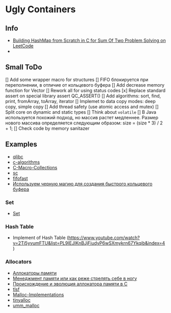# Ugly Containers











## Info

- [Building HashMap from Scratch in C for Sum Of Two Problem Solving on LeetCode](https://medium.com/@alexey.medvecky/building-hashmap-from-scratch-in-c-for-sum-of-two-problem-solving-on-leetcode-ab3d81f9ab65)
-

## Small ToDo

[] Add some wrapper macro for structures
[] FIFO блокируется при переполнении, в отличие от кольцевого буфера
[] Add decrease memory function for Vector
[] Rework all for using status codes
[x] Replace standard assert on special library assert QC_ASSERT()
[] Add algorithms: sort, find, print, fromArray, toArray, iterator
[] Implemet to data copy modes: deep copy, simple copy
[] Add thread safety (use atomic access and mutex)
[] Split core on dynamic and static types
[] Think about `volatile`
[] В Java используется похожий подход, но массив растет медленнее. Размер нового массива определяется следующим образом: size = (size * 3) / 2 + 1;
[] Check code by memory sanitazer

## Examples

- [qlibc](https://github.com/wolkykim/qlibc)
- [c-algorithms](https://github.com/fragglet/c-algorithms/tree/master/src)
- [C-Macro-Collections](https://github.com/LeoVen/C-Macro-Collections)
- [sc](https://github.com/tezc/sc)
- [fifofast](https://github.com/nqtronix/fifofast)
- [Используем черную магию для создания быстрого кольцевого буфера](https://habr.com/ru/company/otus/blog/557310/)

### Set

- [Set](https://tproger.ru/translations/sets-for-beginners/)

### Hash Table

- Implement of Hash Table (https://www.youtube.com/watch?v=2Ti5yvumFTU&list=PL9IEJIKnBJjFiudyP6wSXmykrn67Ykqib&index=4)

### Allocators

- [Аллокаторы памяти](https://habr.com/ru/post/505632/)
- [Менеджмент памяти или как реже стрелять себе в ногу](https://habr.com/ru/post/473294/)
- [Происхождение и эволюция аллокатора памяти в С](https://habr.com/ru/post/707032/)
- [tlsf](https://github.com/mattconte/tlsf)
- [Malloc-Implementations](https://github.com/emeryberger/Malloc-Implementations)
- [tinyalloc](https://github.com/thi-ng/tinyalloc)
- [umm_malloc](https://github.com/dimonomid/umm_malloc)
